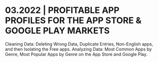 # 03.2022 | PROFITABLE APP PROFILES FOR THE APP STORE & GOOGLE PLAY MARKETS
Cleaning Data: Deleting Wrong Data, Duplicate Entries, Non-English apps,
and then Isolating the Free apps. Analyzing Data: Most Common Apps by Genre, Most Popular Apps by
Genre on the App Store and Google Play.

